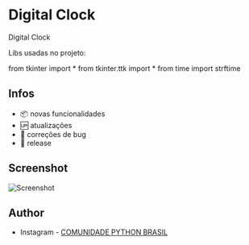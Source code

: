 # Digital Clock

Digital Clock

Libs usadas no projeto:

from tkinter import *
from tkinter.ttk import *
from time import strftime 


## Infos

- :package: novas funcionalidades
- :up: atualizações
- :ant: correções de bug
- :checkered_flag: release

## Screenshot

![Screenshot](None)

## Author

- Instagram - [COMUNIDADE PYTHON BRASIL](https://www.instagram.com/python_brasil/)
